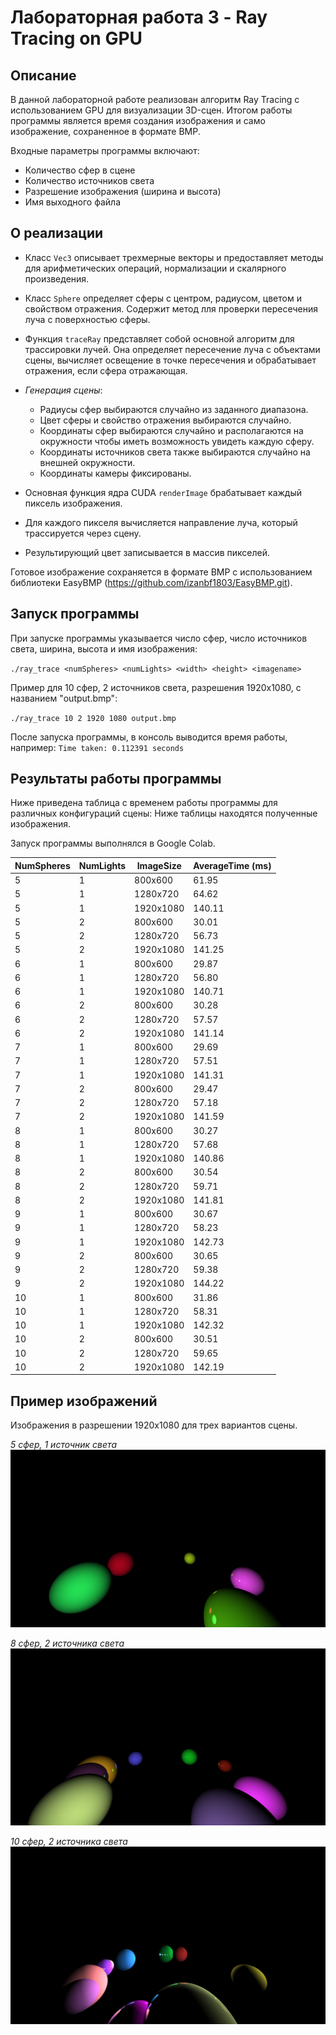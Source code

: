# Лабораторная работа 3 - Ray Tracing on GPU

## Описание 
В данной лабораторной работе реализован алгоритм Ray Tracing с использованием GPU для визуализации 3D-сцен. Итогом работы программы является время создания изображения и само изображение, сохраненное в формате BMP.

Входные параметры программы включают:

- Количество сфер в сцене
- Количество источников света
- Разрешение изображения (ширина и высота)
- Имя выходного файла

## О реализации

- Класс `Vec3` описывает трехмерные векторы и предоставляет методы для арифметических операций, нормализации и скалярного произведения.
- Класс `Sphere` определяет сферы с центром, радиусом, цветом и свойством отражения. Содержит метод лля проверки пересечения луча с поверхностью сферы.
- Функция `traceRay` представляет собой основной алгоритм для трассировки лучей. Она определяет пересечение луча с объектами сцены, вычисляет освещение в точке пересечения и обрабатывает отражения, если сфера отражающая.

- *Генерация сцены*:
  - Радиусы сфер выбираются случайно из заданного диапазона.
  - Цвет сферы и свойство отражения выбираются случайно.
  - Координаты сфер выбираются случайно и располагаются на окружности чтобы иметь возможность увидеть каждую сферу.
  - Координаты источников света также выбираются случайно на внешней окружности.
  - Координаты камеры фиксированы.
 
- Основная функция ядра CUDA `renderImage` брабатывает каждый пиксель изображения.
- Для каждого пикселя вычисляется направление луча, который трассируется через сцену.
- Результирующий цвет записывается в массив пикселей.

Готовое изображение сохраняется в формате BMP с использованием библиотеки EasyBMP (https://github.com/izanbf1803/EasyBMP.git).

## Запуск программы

При запуске программы указывается число сфер, число источников света, ширина, высота и имя изображения:

`./ray_trace <numSpheres> <numLights> <width> <height> <imagename>`

Пример для 10 сфер, 2 источников света, разрешения 1920x1080, с названием "output.bmp":

`./ray_trace 10 2 1920 1080 output.bmp`

После запуска программы, в консоль выводится время работы, например:
`Time taken: 0.112391 seconds`

## Результаты работы программы

Ниже приведена таблица с временем работы программы для различных конфигураций сцены:
Ниже таблицы находятся полученные изображения.

Запуск программы выполнялся в Google Colab.

| NumSpheres | NumLights | ImageSize | AverageTime (ms) |
|------------|-----------|-----------|-----------------|
| 5          | 1         | 800x600   | 61.95           |
| 5          | 1         | 1280x720  | 64.62           |
| 5          | 1         | 1920x1080 | 140.11          |
| 5          | 2         | 800x600   | 30.01           |
| 5          | 2         | 1280x720  | 56.73           |
| 5          | 2         | 1920x1080 | 141.25          |
| 6          | 1         | 800x600   | 29.87           |
| 6          | 1         | 1280x720  | 56.80           |
| 6          | 1         | 1920x1080 | 140.71          |
| 6          | 2         | 800x600   | 30.28           |
| 6          | 2         | 1280x720  | 57.57           |
| 6          | 2         | 1920x1080 | 141.14          |
| 7          | 1         | 800x600   | 29.69           |
| 7          | 1         | 1280x720  | 57.51           |
| 7          | 1         | 1920x1080 | 141.31          |
| 7          | 2         | 800x600   | 29.47           |
| 7          | 2         | 1280x720  | 57.18           |
| 7          | 2         | 1920x1080 | 141.59          |
| 8          | 1         | 800x600   | 30.27           |
| 8          | 1         | 1280x720  | 57.68           |
| 8          | 1         | 1920x1080 | 140.86          |
| 8          | 2         | 800x600   | 30.54           |
| 8          | 2         | 1280x720  | 59.71           |
| 8          | 2         | 1920x1080 | 141.81          |
| 9          | 1         | 800x600   | 30.67           |
| 9          | 1         | 1280x720  | 58.23           |
| 9          | 1         | 1920x1080 | 142.73          |
| 9          | 2         | 800x600   | 30.65           |
| 9          | 2         | 1280x720  | 59.38           |
| 9          | 2         | 1920x1080 | 144.22          |
| 10         | 1         | 800x600   | 31.86           |
| 10         | 1         | 1280x720  | 58.31           |
| 10         | 1         | 1920x1080 | 142.32          |
| 10         | 2         | 800x600   | 30.51           |
| 10         | 2         | 1280x720  | 59.65           |
| 10         | 2         | 1920x1080 | 142.19          |

## Пример изображений
Изображения в разрешении 1920x1080 для трех вариантов сцены.

*5 сфер, 1 источник света*
![](5S1L.png)

*8 сфер, 2 источника света*
![](8S2L.png)

*10 сфер, 2 источника света*
![](10S2L.png)
